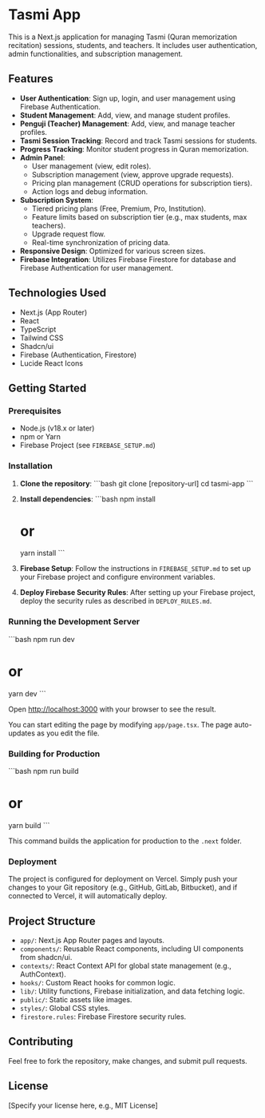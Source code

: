 # Tasmi App

This is a Next.js application for managing Tasmi (Quran memorization recitation) sessions, students, and teachers. It includes user authentication, admin functionalities, and subscription management.

## Features

-   **User Authentication**: Sign up, login, and user management using Firebase Authentication.
-   **Student Management**: Add, view, and manage student profiles.
-   **Penguji (Teacher) Management**: Add, view, and manage teacher profiles.
-   **Tasmi Session Tracking**: Record and track Tasmi sessions for students.
-   **Progress Tracking**: Monitor student progress in Quran memorization.
-   **Admin Panel**:
    -   User management (view, edit roles).
    -   Subscription management (view, approve upgrade requests).
    -   Pricing plan management (CRUD operations for subscription tiers).
    -   Action logs and debug information.
-   **Subscription System**:
    -   Tiered pricing plans (Free, Premium, Pro, Institution).
    -   Feature limits based on subscription tier (e.g., max students, max teachers).
    -   Upgrade request flow.
    -   Real-time synchronization of pricing data.
-   **Responsive Design**: Optimized for various screen sizes.
-   **Firebase Integration**: Utilizes Firebase Firestore for database and Firebase Authentication for user management.

## Technologies Used

-   Next.js (App Router)
-   React
-   TypeScript
-   Tailwind CSS
-   Shadcn/ui
-   Firebase (Authentication, Firestore)
-   Lucide React Icons

## Getting Started

### Prerequisites

-   Node.js (v18.x or later)
-   npm or Yarn
-   Firebase Project (see `FIREBASE_SETUP.md`)

### Installation

1.  **Clone the repository**:
    \`\`\`bash
    git clone [repository-url]
    cd tasmi-app
    \`\`\`

2.  **Install dependencies**:
    \`\`\`bash
    npm install
    # or
    yarn install
    \`\`\`

3.  **Firebase Setup**:
    Follow the instructions in `FIREBASE_SETUP.md` to set up your Firebase project and configure environment variables.

4.  **Deploy Firebase Security Rules**:
    After setting up your Firebase project, deploy the security rules as described in `DEPLOY_RULES.md`.

### Running the Development Server

\`\`\`bash
npm run dev
# or
yarn dev
\`\`\`

Open [http://localhost:3000](http://localhost:3000) with your browser to see the result.

You can start editing the page by modifying `app/page.tsx`. The page auto-updates as you edit the file.

### Building for Production

\`\`\`bash
npm run build
# or
yarn build
\`\`\`

This command builds the application for production to the `.next` folder.

### Deployment

The project is configured for deployment on Vercel. Simply push your changes to your Git repository (e.g., GitHub, GitLab, Bitbucket), and if connected to Vercel, it will automatically deploy.

## Project Structure

-   `app/`: Next.js App Router pages and layouts.
-   `components/`: Reusable React components, including UI components from shadcn/ui.
-   `contexts/`: React Context API for global state management (e.g., AuthContext).
-   `hooks/`: Custom React hooks for common logic.
-   `lib/`: Utility functions, Firebase initialization, and data fetching logic.
-   `public/`: Static assets like images.
-   `styles/`: Global CSS styles.
-   `firestore.rules`: Firebase Firestore security rules.

## Contributing

Feel free to fork the repository, make changes, and submit pull requests.

## License

[Specify your license here, e.g., MIT License]
